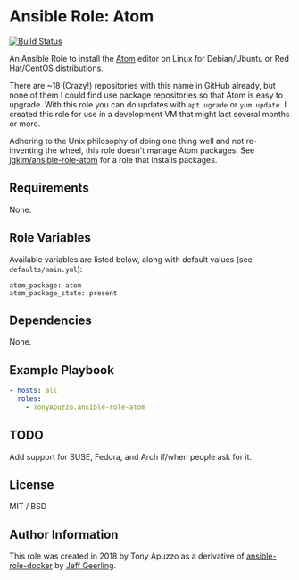 # Ansible Role: Atom

[![Build Status](https://travis-ci.org/TonyApuzzo/ansible-role-atom.svg?branch=master)](https://travis-ci.org/TonyApuzzo/ansible-role-atom)

An Ansible Role to install the [Atom](https://www.atom.io) editor on Linux for Debian/Ubuntu or Red Hat/CentOS distributions.

There are ~18 (Crazy!) repositories with this name in GitHub already, but none of them I could find use package repositories so that Atom is easy to upgrade. With this role you can do updates with `apt ugrade` or `yum update`.  I created this role for use in a development VM that might last several months or more.

Adhering to the Unix philosophy of doing one thing well and not re-inventing the wheel, this role doesn't manage Atom packages.  See [jgkim/ansible-role-atom](https://github.com/jgkim/ansible-role-atom) for a role that installs packages.

## Requirements

None.

## Role Variables

Available variables are listed below, along with default values (see `defaults/main.yml`):

    atom_package: atom
    atom_package_state: present

## Dependencies

None.

## Example Playbook

```yaml
- hosts: all
  roles:
    - TonyApuzzo.ansible-role-atom
```

## TODO

Add support for SUSE, Fedora, and Arch if/when people ask for it.

## License

MIT / BSD

## Author Information

This role was created in 2018 by Tony Apuzzo as a derivative of [ansible-role-docker](https://github.com/geerlingguy/ansible-role-docker) by [Jeff Geerling](https://www.jeffgeerling.com/).
